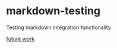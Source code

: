 # markdown-testing
Testing markdown integration functionality

<!-- <a href="#/some_dir"><span class="title">future work<span class="leaders" aria-hidden="true"></span></span></a> -->
[future work](/some_dir)

